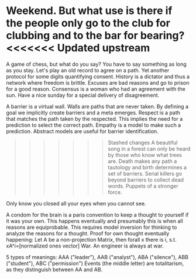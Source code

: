 Weekend.
But what use is there if the people only go to the club for clubbing and to the bar for bearing?
<<<<<<< Updated upstream
=======
A game of chess, but what do you say?
You have to say something as long as you stay.
Let's play an old record to agree on a path. Yet another protocol for some digits quantifying consent.
History is a dictator and thus a network where freedom is brittle. Excuses are bad reasons and go to prison for a good reason. Consensus is a woman who had an agreement with the sun.
Have a nice sunday for a special delivery of disagreement.

A barrier is a virtual wall. Walls are paths that are never taken. By defining a goal we implicitly create barriers and a meta emerges.
Respect is a path that matches the path taken by the respected. This implies the need for a prediction to select the correct path. Empathy is a model to make such a prediction.
Abstract models are useful for barrier identification.
>>>>>>> Stashed changes
A beautiful song in a forest can only be heard by those who know what trees are.
Death makes any path a tautology and birth determines a set of barriers.
Serial killers go beyond barriers to collect dead words. Puppets of a stronger force.

Only know you closed all your eyes when you cannot see.

A condom for the brain is a paris convention to keep a thought to yourself if it was your own. This happens eventually and presumably this is when all reasons are equiprobable. This requires model inversion for thinking to analyze the reasons for a thought.
Proof for own thought eventually happening:
Let A be a non-projection Matrix, then forall x there is i, s.t. xA^i=[normalized ones vector]
War.
An engineer is always at war.

5 types of meanings: AAA ("leader"), AAB ("analyst"), ABA ("silence"), ABB ("student"), ABC ("permission")
Events (the middle letter) are totalitarism, as they distinguish between AA and AB.
